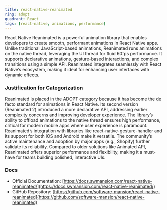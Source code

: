 ```yaml
---
title: react-native-reanimated
ring: adopt
quadrant: React
tags: [react-native, animations, performance]
---
```

React Native Reanimated is a powerful animation library that enables developers to create smooth, performant animations in React Native apps. Unlike traditional JavaScript-based animations, Reanimated runs animations on the native thread, leveraging the UI thread for fluid 60fps performance. It supports declarative animations, gesture-based interactions, and complex transitions using a simple API. Reanimated integrates seamlessly with React Native’s ecosystem, making it ideal for enhancing user interfaces with dynamic effects.

### Justification for Categorization 
Reanimated is placed in the ADOPT category because it has become the de facto standard for animations in React Native. Its second version (Reanimated 2) introduced a more declarative API, addressing earlier complexity concerns and improving developer experience. The library’s ability to offload animations to the native thread ensures high performance, critical for modern mobile apps where user experience is paramount. Reanimated’s integration with libraries like react-native-gesture-handler and its support for both iOS and Android make it versatile. The community’s active maintenance and adoption by major apps (e.g., Shopify) further validate its reliability. Compared to older solutions like Animated API, Reanimated offers superior performance and flexibility, making it a must-have for teams building polished, interactive UIs.

### Docs 
- Official Documentation: [https://docs.swmansion.com/react-native-reanimated/](https://docs.swmansion.com/react-native-reanimated/)  
- GitHub Repository: [https://github.com/software-mansion/react-native-reanimated](https://github.com/software-mansion/react-native-reanimated)
